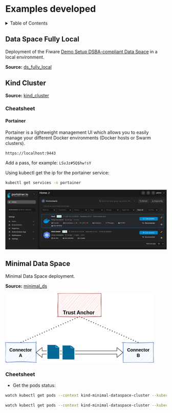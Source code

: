 # Examples developed

<!-- TABLE OF CONTENTS -->
<details>
  <summary>Table of Contents</summary>
  <ol>
    <li><a href="#ds-fully-local">Data Space Fully Local</a>
    </li>
    <li>
        <a href="#kind-cluster">Kind Cluster</a>
        <ul>
            <li><a href="#cheatsheet">Cheatsheet</a></li>
      </ul>
    </li>
    <li><a href="#minimal-ds">Minimal DS</a></li>
  </ol>
</details>

## Data Space Fully Local

Deployment of the Fiware [Demo Setup DSBA-compliant Data Space](https://github.com/FIWARE-Ops/fiware-gitops/tree/master/aws/dsba) in a local environment.

**Source:** [ds_fully_local](ds_fully_local/)

## Kind Cluster

**Source:** [kind_cluster](kind_cluster/)

### Cheatsheet

#### Portainer

Portainer is a lightweight management UI which allows you to easily manage your different Docker environments (Docker hosts or Swarm clusters).

```
https://localhost:9443
```

Add a pass, for example: `LSvJz#5Q$hw!sY`

Using kubectl get the ip for the portainer service:

```bash
kubectl get services -n portainer
```

![config_portainer](images/portainer_config.png)

## Minimal Data Space

Minimal Data Space deployment.

**Source:** [minimal_ds](minimal_ds/)

![minimal_ds](images/minimum_dataspace_arch.png)

### Cheetsheet

- Get the pods status:
```bash
watch kubectl get pods --context kind-minimal-dataspace-cluster --kubeconfig ~/.kube/config_minimalDS --all-namespaces
```

```bash
watch kubectl get pods --context kind-minimal-dataspace-cluster --kubeconfig ~/.kube/config_minimalDS -n ds-connector-a
```